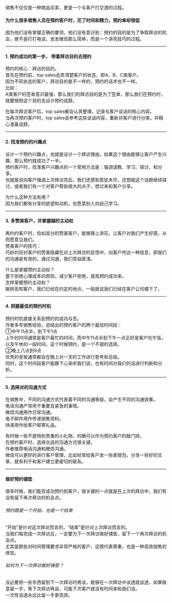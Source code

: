 销售不仅仅是一种商品买卖，更是一个与客户打交道的过程。      

#### 为什么很多销售人员在预约客户时，花了时间和精力，预约率却很低
因为他们没有掌握正确的要领，他们没有意识到：预约的目的是为了争取拜访的机会，绝不是打打电话，发发微信那么简单，而是一个讲究技巧的过程。      
****
#### 1. 预约成功的第一步， 带着拜访目的去预约
预约的核心：拜访的目的。      
首先在预约前，top sales会弄清楚客户的状态，即A、B、C类客户。      
因为不同状态的客户，拜访目的是不一样的，预约的话术也不一样。     
比如：     
A类客户的签单意识最强，那么我们的拜访目的是为了签单，那么我们在预约时，就要按照这个目的去设计预约说辞。       
     
在每次拜访客户后，top sales都会认真整理，记录与客户谈话的核心内容。     
当再次预约客户时，top sales会参考这些谈话内容，重新对客户进行分类，并精心准备说辞。        
****
#### 2. 找准预约的兴趣点
设计一个预约兴趣点，也就是设计一个拜访理由，如果这个理由能够让客户产生兴趣，那么预约就成功了一半。    
预约客户时，找准客户兴趣点的一个常用方法是：强调请教、学习、探讨，和分享。     
也就是说向客户强调上次拜访完后，我们还感到意犹未尽，还想就这个话题继续探讨，或者我们有一个对客户帮助很大的点子，想过来和客户分享。      
      
为什么这种方法有用？     
因为我们都有分享的欲望和动机，也愿意别人向自己学习。      
     
****
#### 3. 多赞美客户，并掌握越的主动权
再约约客户时，恰如其分的赞美客户，能够锦上添花，让客户对我们产生好感，从而愿意见我们。     
赞美客户的技巧：     
巧妙的将对客户的赞美隐藏在对上次拜访的反馈中，向客户传达一种信息，即我们的沟通是有效的，通过沟通，我们受益匪浅。     
          
什么是掌握预约主动权？              
基于拒绝心理成本的原则，减少客户拒绝，提高预约成功率。       
怎样掌握预约主动权？        
婉转告知客户，我们已经在约定的地点，一般就说我们已经在客户公司楼下了。      
    
*****
#### 4. 把握最佳的预约时机
预约时机直接关系到预约的成功与否。       
作者多年销售经验，总结出的预约客户的两个最佳时间段：       
①中午11点半，到下午1点      
上午的时间通常是客户最忙的时间，而中午11点半到下午一点正好是客户吃午饭，以及午休的一段时间，这个时候预约，是一个不错的选择。     
②晚上八点到9点     
优秀的老板通常都会在晚上对一天的工作进行思考和总结。      
同时，这个时间段客户能静下心来听我们说，也有时间对我们的话进行判断和分析。     
     
****
#### 5. 选择对的沟通方式
在销售中，不同的沟通方式代表着不同的沟通等级，会产生不同的沟通效果。      
电话沟通产常用于重要且紧急的事情。     
微信沟通用作日常沟通。    
电子邮件用作传递销售资料。    
快递用作给客户邮寄礼品。     
      
有时候一些不是特别贵重的小礼物，的确可以作为预约客户的敲门砖。     
在预约客户时，选择合适的沟通方式很关键。     
作者推荐电话沟通和微信沟通。     
微信可以更好的进行客户管理，比如经常给客户发一些表情包，分享一些好的文章，就有利于和客户建立更密切的联系。     
     
****
#### 做好预约铺垫
很多时候，我们能否成功预约到客户，很关键的一点就是在上次的拜访中，我们有没有留下再次拜访的机会点。     
###### 预约既是一个开始，也是一个结束
“开始”是针对这次拜访而言的，“结束”是针对上次拜访而言的。    
当我们每完成一次拜访后，一定要为下一次拜访做好铺垫，留下一个再次拜访的机会点。     
尤其是那些对时间管理要求非常严格的客户，这既代表尊重，也是一种高效销售的体现。          
    
###### 如何为下一次拜访做好铺垫？
没必要把一些东西留到下一次拜访时再谈，能够在一次拜访中谈透就谈透，如果故意留一手，等下次拜访再谈，可能下次客户就没有时间来和我们谈。      
一次性谈透永远比留一手更高效。